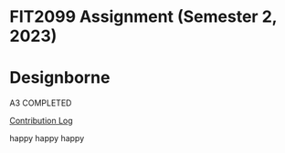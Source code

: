 # FIT2099 Assignment (Semester 2, 2023)

# Designborne 

A3 COMPLETED

<a href = "https://docs.google.com/spreadsheets/d/1zjXU3azMD6O6OAXELd0CsCh4tRDg_cME6b0z_gg6msk/edit#gid=846598609"> Contribution Log</a>

happy happy happy 